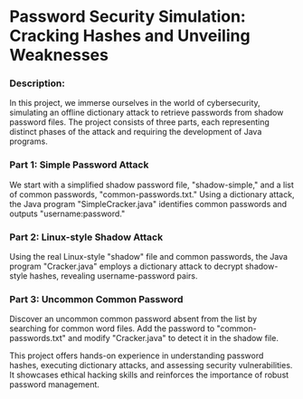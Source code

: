 #  Password Security Simulation: Cracking Hashes and Unveiling Weaknesses

### Description:
In this project, we immerse ourselves in the world of cybersecurity, simulating an offline dictionary attack to retrieve passwords from shadow password files. The project consists of three parts, each representing distinct phases of the attack and requiring the development of Java programs.

### Part 1: Simple Password Attack
We start with a simplified shadow password file, "shadow-simple," and a list of common passwords, "common-passwords.txt." Using a dictionary attack, the Java program "SimpleCracker.java" identifies common passwords and outputs "username:password."

### Part 2: Linux-style Shadow Attack
Using the real Linux-style "shadow" file and common passwords, the Java program "Cracker.java" employs a dictionary attack to decrypt shadow-style hashes, revealing username-password pairs.

### Part 3: Uncommon Common Password
Discover an uncommon common password absent from the list by searching for common word files. Add the password to "common-passwords.txt" and modify "Cracker.java" to detect it in the shadow file.

This project offers hands-on experience in understanding password hashes, executing dictionary attacks, and assessing security vulnerabilities. It showcases ethical hacking skills and reinforces the importance of robust password management.
